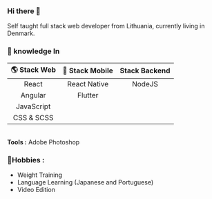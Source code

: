 ### Hi there 👋

Self taught full stack web developer from Lithuania, currently living in Denmark.</br>

### 📖 knowledge In

| 🌎 Stack Web  | 📱 Stack Mobile | Stack Backend |
|     :---:     |      :---:    |      :---:    |
| React         | React Native  |   NodeJS            |
| Angular       | Flutter       |               |
| JavaScript    |               |               |
| CSS & SCSS    |               |               |

  
</br> **Tools :** Adobe Photoshop   
### 📯**Hobbies :** 
  - Weight Training
  - Language Learning (Japanese and Portuguese)
  - Video Edition
  
  
<!--

### Major courses taken
Complete Web Development Bootcamp by Angela Yu
</br>MERN eCommerce From Scratch by Brad Traversy
</br>JavaScript (OOP, FP) The Hard Parts by Will Sentance
**gersonmlb/gersonmlb** is a ✨ _special_ ✨ repository because its `README.md` (this file) appears on your GitHub profile.

Here are some ideas to get you started:

- 🔭 I’m currently working on ...
- 🌱 I’m currently learning ...
- 👯 I’m looking to collaborate on ...
- 🤔 I’m looking for help with ...
- 💬 Ask me about ...
- 📫 How to reach me: ...
- 😄 Pronouns: ...
- ⚡ Fun fact: ...
-->
